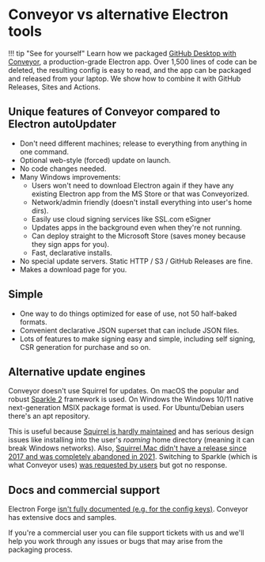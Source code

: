 # Conveyor vs alternative Electron tools

!!! tip "See for yourself"
    Learn how we packaged [GitHub Desktop with Conveyor](https://hydraulic.dev/blog/8-packaging-electron-apps.html), a production-grade Electron app. Over 1,500 lines of code can be deleted, the resulting config is easy to read, and the app can be packaged and released from your laptop. We show how to combine it with GitHub Releases, Sites and Actions.

## Unique features of Conveyor compared to Electron autoUpdater

* Don't need different machines; release to everything from anything in one command.
* Optional web-style (forced) update on launch.
* No code changes needed.
* Many Windows improvements:
    * Users won't need to download Electron again if they have any existing Electron app from the MS Store or that was Conveyorized.
    * Network/admin friendly (doesn't install everything into user's home dirs).
    * Easily use cloud signing services like SSL.com eSigner
    * Updates apps in the background even when they're not running.
    * Can deploy straight to the Microsoft Store (saves money because they sign apps for you).
    * Fast, declarative installs.
* No special update servers. Static HTTP / S3 / GitHub Releases are fine.
* Makes a download page for you.

## Simple

* One way to do things optimized for ease of use, not 50 half-baked formats. 
* Convenient declarative JSON superset that can include JSON files.
* Lots of features to make signing easy and simple, including self signing, CSR generation for purchase and so on.

## Alternative update engines

Conveyor doesn't use Squirrel for updates. On macOS the popular and robust [Sparkle 2](https://sparkle-project.org/) framework is used. On Windows the Windows 10/11 native next-generation MSIX package format is used. For Ubuntu/Debian users there's an apt repository.

This is useful because [Squirrel is hardly maintained](https://github.com/Squirrel/Squirrel.Windows/issues/1470) and has serious design issues like installing into the user's *roaming* home directory (meaning it can break Windows networks). Also, [Squirrel.Mac didn't have a release since 2017 and was completely abandoned in 2021](https://github.com/Squirrel/Squirrel.Mac). Switching to Sparkle (which is what Conveyor uses) [was requested by users](https://github.com/electron/electron/issues/29057) but got no response.

## Docs and commercial support

Electron Forge [isn't fully documented (e.g. for the config keys)](https://www.electronforge.io/config/makers/appx). Conveyor has extensive docs and samples.

If you're a commercial user you can file support tickets with us and we'll help you work through any issues or bugs that may arise from the packaging process.
